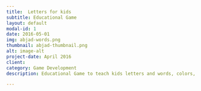 ```yaml
---
title:  Letters for kids
subtitle: Educational Game
layout: default
modal-id: 1
date: 2016-05-01
img: abjad-words.png
thumbnail: abjad-thumbnail.png
alt: image-alt
project-date: April 2016
client: 
category: Game Development
description: Educational Game to teach kids letters and words, colors, numbers, figures and animal names.

---
```

